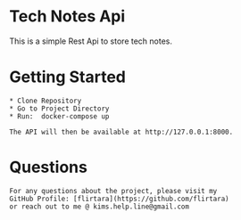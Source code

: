 # Tech Notes Api

  This is a simple Rest Api to store tech notes.


  # Getting Started
    * Clone Repository
    * Go to Project Directory
    * Run:  docker-compose up
    
    The API will then be available at http://127.0.0.1:8000.
   
    
  # Questions
    For any questions about the project, please visit my 
    GitHub Profile: [flirtara](https://github.com/flirtara) 
    or reach out to me @ kims.help.line@gmail.com
    
    